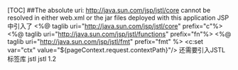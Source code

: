 [TOC]
##The absolute uri: http://java.sun.com/jsp/jstl/core cannot be resolved in either web.xml or the jar files deployed with this application
JSP中引入了
<%@ taglib uri="http://java.sun.com/jsp/jstl/core" prefix="c"%>
<%@ taglib uri="http://java.sun.com/jsp/jstl/functions" prefix="fn"%>
<%@ taglib uri="http://java.sun.com/jsp/jstl/fmt" prefix="fmt" %>
<c:set var="ctx" value="${pageContext.request.contextPath}"/>
还需要引入JSTL标签库
<dependency>
    <groupId>jstl</groupId>
    <artifactId>jstl</artifactId>
    <version>1.2</version>
</dependency>
